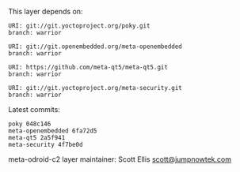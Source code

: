 This layer depends on:

    URI: git://git.yoctoproject.org/poky.git
    branch: warrior

    URI: git://git.openembedded.org/meta-openembedded
    branch: warrior

    URI: https://github.com/meta-qt5/meta-qt5.git
    branch: warrior

    URI: git://git.yoctoproject.org/meta-security.git
    branch: warrior 

Latest commits:

    poky 048c146
    meta-openembedded 6fa72d5
    meta-qt5 2a5f941
    meta-security 4f7be0d

meta-odroid-c2 layer maintainer: Scott Ellis <scott@jumpnowtek.com>
